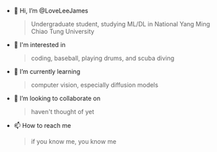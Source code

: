 - 👋 Hi, I’m @LoveLeeJames
  > Undergraduate student, studying ML/DL in National Yang Ming Chiao Tung University

- 👀 I'm interested in
  > coding, baseball, playing drums, and scuba diving

- 🌱 I’m currently learning
  > computer vision, especially diffusion models

- 💞️ I’m looking to collaborate on
  > haven't thought of yet

- 📫 How to reach me
  > if you know me, you know me

<!---
LoveLeeJames/LoveLeeJames is a ✨ special ✨ repository because its `README.md` (this file) appears on your GitHub profile.
You can click the Preview link to take a look at your changes.
--->
